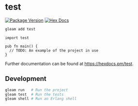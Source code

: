 # test

[![Package Version](https://img.shields.io/hexpm/v/test)](https://hex.pm/packages/test)
[![Hex Docs](https://img.shields.io/badge/hex-docs-ffaff3)](https://hexdocs.pm/test/)

```sh
gleam add test
```
```gleam
import test

pub fn main() {
  // TODO: An example of the project in use
}
```

Further documentation can be found at <https://hexdocs.pm/test>.

## Development

```sh
gleam run   # Run the project
gleam test  # Run the tests
gleam shell # Run an Erlang shell
```
